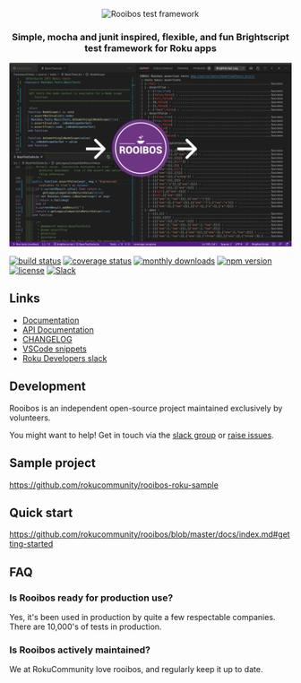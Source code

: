 <p align="center">
  <img src="docs/images/logo.png" alt="Rooibos test framework" width="200" height="200"/>
</p>
<h3 align="center">
Simple, mocha and junit inspired, flexible, and fun Brightscript test framework for Roku apps
</h3>
<p align="center">
  <img src="docs/images/exampleImage.png" alt="Mocha test framework" />
</p>

[![build status](https://img.shields.io/github/actions/workflow/status/rokucommunity/rooibos/build.yml?branch=master&logo=github)](https://github.com/rokucommunity/rooibos/actions?query=branch%3Amaster+workflow%3Abuild)
[![coverage status](https://img.shields.io/coveralls/github/rokucommunity/rooibos?logo=coveralls)](https://coveralls.io/github/rokucommunity/rooibos?branch=master)
[![monthly downloads](https://img.shields.io/npm/dm/rooibos-roku.svg?sanitize=true&logo=npm&logoColor=)](https://npmcharts.com/compare/rooibos-roku?minimal=true)
[![npm version](https://img.shields.io/npm/v/rooibos-roku.svg?logo=npm)](https://www.npmjs.com/package/rooibos-roku)
[![license](https://img.shields.io/npm/l/rooibos-roku.svg)](LICENSE)
[![Slack](https://img.shields.io/badge/Slack-RokuCommunity-4A154B?logo=slack)](https://join.slack.com/t/rokudevelopers/shared_invite/zt-4vw7rg6v-NH46oY7hTktpRIBM_zGvwA)

## Links

- [Documentation](https://github.com/rokucommunity/rooibos/blob/master/docs/index.md)
- [API Documentation](https://rokucommunity.github.io/rooibos)
- [CHANGELOG](CHANGELOG.md)
- [VSCode snippets](docs/vsCodeSnippets.md)
- [Roku Developers slack](https://join.slack.com/t/rokudevelopers/shared_invite/zt-4vw7rg6v-NH46oY7hTktpRIBM_zGvwA)

## Development

Rooibos is an independent open-source project maintained exclusively by volunteers.

You might want to help! Get in touch via the [slack group](https://join.slack.com/t/rokudevelopers/shared_invite/zt-4vw7rg6v-NH46oY7hTktpRIBM_zGvwA) or [raise issues](https://github.com/rokucommunity/rooibos/issues/new).

## Sample project

https://github.com/rokucommunity/rooibos-roku-sample

## Quick start

https://github.com/rokucommunity/rooibos/blob/master/docs/index.md#getting-started

## FAQ

### Is Rooibos ready for production use?

Yes, it's been used in production by quite a few respectable companies. There are 10,000's of tests in production.

### Is Rooibos actively maintained?

We at RokuCommunity love rooibos, and regularly keep it up to date.
